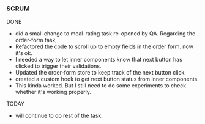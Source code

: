 ### SCRUM
DONE
- did a small change to meal-rating task re-opened by QA. 
Regarding the order-form task,
- Refactored the code to scroll up to empty fields in the order form. now it's ok.
- I needed a way to let inner components know that next button has clicked to trigger their validations. 
- Updated the order-form store to keep track of the next button click. 
- created a custom hook to get next button status from inner components. 
- This kinda worked. But I still need to do some experiments to check whether it's working properly.

TODAY
- will continue to do rest of the task. 